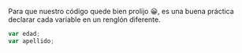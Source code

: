 Para que nuestro código quede bien prolijo :grinning:, es una buena práctica declarar cada variable en un renglón diferente.

```javascript
var edad;
var apellido;
```